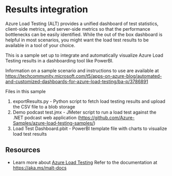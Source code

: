 # Results integration

Azure Load Testing (ALT) provides a unified dashboard of test statistics, client-side metrics, and server-side metrics so that the performance bottlenecks can be easily identified. While the out of the box dashboard is helpful in most scenarios, you might want the load test results to be available in a tool of your choice. 

This is a sample set up to integrate and automatically visualize Azure Load Testing results in a dashboarding tool like PowerBI. 

Information on a sample scenario and instructions to use are available at https://techcommunity.microsoft.com/t5/apps-on-azure-blog/automated-and-customized-dashboards-for-azure-load-testing/ba-p/3786891 

Files in this sample 

1. exportResults.py - Python script to fetch load testing results and upload the CSV file to a blob storage
2. Demo podcast test.jmx - JMeter script to run a load test against the .NET podcast web application (https://github.com/Azure-Samples/azure-load-testing-samples/)
3. Load Test Dashboard.pbit - PowerBI template file with charts to visualize load test results

## Resources

- Learn more about [Azure Load Testing](https://aka.ms/malt)
Refer to the documentation at https://aka.ms/malt-docs 